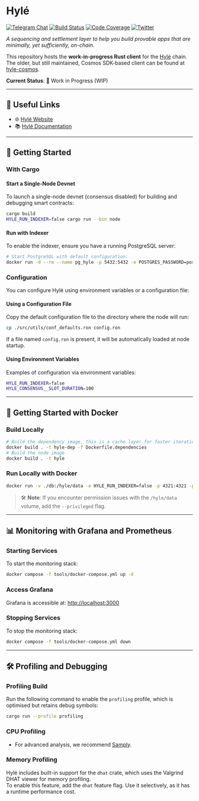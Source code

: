 # Hylé

[![Telegram Chat][tg-badge]][tg-url]
[![Build Status][actions-badge]][actions-url]
[![Code Coverage][codecov-badge]][codecov-url]
[![Twitter][twitter-badge]][twitter-url]

_A sequencing and settlement layer to help you build provable apps that are minimally, yet sufficiently, on-chain._

This repository hosts the **work-in-progress Rust client** for the [Hylé](https://hyle.eu) chain.  
The older, but still maintained, Cosmos SDK-based client can be found at [hyle-cosmos](https://github.com/Hyle-org/hyle-cosmos).

**Current Status**: 🚧 Work in Progress (WIP)

---

## 📎 Useful Links

- 🌐 [Hylé Website](https://www.hyle.eu/)
- 📚 [Hylé Documentation](https://docs.hyle.eu)

---

## 🚀 Getting Started

### With Cargo

#### Start a Single-Node Devnet

To launch a single-node devnet (consensus disabled) for building and debugging smart contracts:

```bash
cargo build
HYLE_RUN_INDEXER=false cargo run --bin node
```

#### Run with Indexer

To enable the indexer, ensure you have a running PostgreSQL server:

```bash
# Start PostgreSQL with default configuration:
docker run -d --rm --name pg_hyle -p 5432:5432 -e POSTGRES_PASSWORD=postgres postgres
```

### Configuration

You can configure Hylé using environment variables or a configuration file:

#### Using a Configuration File

Copy the default configuration file to the directory where the node will run:

```bash
cp ./src/utils/conf_defaults.ron config.ron
```

If a file named `config.ron` is present, it will be automatically loaded at node startup.

#### Using Environment Variables

Examples of configuration via environment variables:

```bash
HYLE_RUN_INDEXER=false
HYLE_CONSENSUS__SLOT_DURATION=100
```

---

## 🐳 Getting Started with Docker

### Build Locally

```bash
# Build the dependency image, this is a cache layer for faster iteration builds
docker build . -t hyle-dep -f Dockerfile.dependencies
# Build the node image
docker build . -t hyle
```

### Run Locally with Docker

```bash
docker run -v ./db:/hyle/data -e HYLE_RUN_INDEXER=false -p 4321:4321 -p 1234:1234 hyle
```

> 🛠️ **Note**: If you encounter permission issues with the `/hyle/data` volume, add the `--privileged` flag.

---

## 📊 Monitoring with Grafana and Prometheus

### Starting Services

To start the monitoring stack:

```bash
docker compose -f tools/docker-compose.yml up -d
```

### Access Grafana

Grafana is accessible at: [http://localhost:3000](http://localhost:3000)

### Stopping Services

To stop the monitoring stack:

```bash
docker compose -f tools/docker-compose.yml down
```

---

## 🛠️ Profiling and Debugging

### Profiling Build

Run the following command to enable the `profiling` profile, which is optimised but retains debug symbols:

```bash
cargo run --profile profiling
```

### CPU Profiling

- For advanced analysis, we recommend [Samply](https://github.com/mstange/samply).

### Memory Profiling

Hylé includes built-in support for the `dhat` crate, which uses the Valgrind DHAT viewer for memory profiling.  
To enable this feature, add the `dhat` feature flag. Use it selectively, as it has a runtime performance cost.

[actions-badge]: https://img.shields.io/github/actions/workflow/status/Hyle-org/hyle/ci.yml?branch=main
[actions-url]: https://github.com/Hyle-org/hyle/actions?query=workflow%3ATests+branch%3Amain
[codecov-badge]: https://codecov.io/gh/Hyle-org/hyle/graph/badge.svg?token=S87GT99Q62
[codecov-url]: https://codecov.io/gh/Hyle-org/hyle
[twitter-badge]: https://img.shields.io/twitter/follow/hyle_org
[twitter-url]: https://x.com/hyle_org
[tg-badge]: https://img.shields.io/endpoint?url=https%3A%2F%2Ftg.sumanjay.workers.dev%2Fhyle_org%2F&logo=telegram&label=chat&color=neon
[tg-url]: https://t.me/hyle_org
